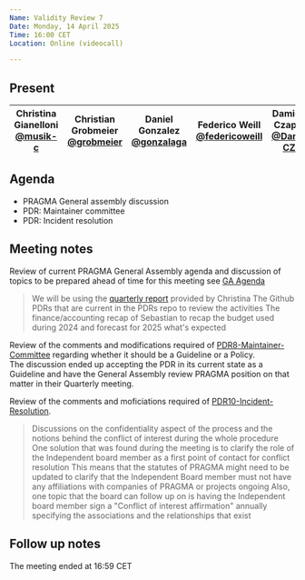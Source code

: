 ```yaml
---
Name: Validity Review 7
Date: Monday, 14 April 2025
Time: 16:00 CET
Location: Online (videocall)

---
```


## Present

| Christina Gianelloni <br/> [@musik-c][] | Christian Grobmeier <br/> [@grobmeier][] | Daniel Gonzalez <br/> [@gonzalaga][] |  Federico Weill <br/> [@federicoweill][] | Damien Czapla <br/> [@Dam-CZ][] |
| ---                               | ---                                           | ---                            | ---  | ---

[@musik-c]: https://github.com/musik-c
[@grobmeier]: https://github.com/grobmeier
[@federicoweill]: https://github.com/federicoweill
[@gonzalaga]: https://github.com/gonzalaga
[@cleanerm5]: https://github.com/cleanerm5
[@Dam-CZ]: https://github.com/Dam-CZ


## Agenda

- PRAGMA General assembly discussion
- PDR: Maintainer committee
- PDR: Incident resolution

## Meeting notes

Review of current PRAGMA General Assembly agenda and discussion of topics to be prepared ahead of time for this meeting see [GA Agenda](https://docs.google.com/document/d/1XR1vfFKMGxc4YXpXEeiVGnRF5ghbGvOFJRh0WEp2hjY/edit?tab=t.mh1r8uldqwkn) 
> We will be using the [quarterly report](https://docs.google.com/document/d/1NFI6gBXYMDPaHc6hrw6XmsKmYDZvn-YwRsxcAqUPcVs/edit?usp=sharing) provided by Christina
> The Github PDRs that are current in the PDRs repo to review the activities
> The finance/accounting recap of Sebastian to recap the budget used during 2024 and forecast for 2025 what's expected

Review of the comments and modifications required of [PDR8-Maintainer-Committee](https://github.com/pragma-org/PDRs/tree/main/PDR-0008-Maintainer-Committee) regarding whether it should be a Guideline or a Policy.  
The discussion ended up accepting the PDR in its current state as a Guideline and have the General Assembly review PRAGMA position on that matter in their Quarterly meeting.

Review of the comments and moficiations required of [PDR10-Incident-Resolution](https://github.com/pragma-org/PDRs/tree/main/PDR-0010-Incident-Resolution). 
> Discussions on the confidentiality aspect of the process and the notions behind the conflict of interest during the whole procedure
> One solution that was found during the meeting is to clarify the role of the Independent board member as a first point of contact for conflict resolution
> This means that the statutes of PRAGMA might need to be updated to clarify that the Independent Board member must not have any affiliations with companies of PRAGMA or projects ongoing
> Also, one topic that the board can follow up on is having the Independent board member sign a "Conflict of interest affirmation" annually specifying the associations and the relationships that exist

## Follow up notes 

The meeting ended at 16:59 CET
